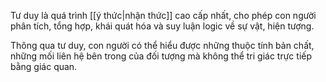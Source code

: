 Tư duy là quá trình [[ý thức|nhận thức]] cao cấp nhất, cho phép con người phân tích, tổng hợp, khái quát hóa và suy luận logic về sự vật, hiện tượng. 

Thông qua tư duy, con người có thể hiểu được những thuộc tính bản chất, những mối liên hệ bên trong của đối tượng mà không thể tri giác trực tiếp bằng giác quan.